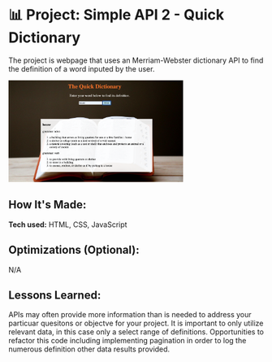 # 📊 Project: Simple API 2 - Quick Dictionary

The project is webpage that uses an Merriam-Webster dictionary API to find the definition of a word inputed by the user.

<img src="/quickdictionaryscreenshot.png?raw=true" alt="screenshot of quick dictionary app" height="200px">

## How It's Made:

**Tech used:** HTML, CSS, JavaScript


## Optimizations (Optional):

N/A


## Lessons Learned:

APIs may often provide more information than is needed to address your particuar quesitons or objectve for your project. It is important to only utilize relevant data, in this case only a select range of definitions. Opportunities to refactor this code including implementing pagination in order to log the numerous definition other data  results provided. 
